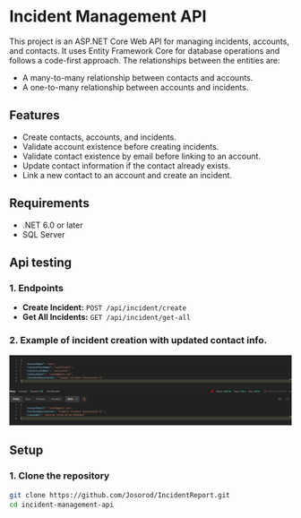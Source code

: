 # Incident Management API

This project is an ASP.NET Core Web API for managing incidents, accounts, and contacts. It uses Entity Framework Core for database operations and follows a code-first approach. The relationships between the entities are:
- A many-to-many relationship between contacts and accounts.
- A one-to-many relationship between accounts and incidents.

## Features
- Create contacts, accounts, and incidents.
- Validate account existence before creating incidents.
- Validate contact existence by email before linking to an account.
- Update contact information if the contact already exists.
- Link a new contact to an account and create an incident.

## Requirements
- .NET 6.0 or later
- SQL Server

## Api testing

### 1. Endpoints

- **Create Incident:** `POST /api/incident/create`
- **Get All Incidents:** `GET /api/incident/get-all`

### 2. Example of incident creation with updated contact info.

![Example Incident](img/Example_Req_Res.PNG)

## Setup

### 1. Clone the repository
```bash
git clone https://github.com/Josorod/IncidentReport.git
cd incident-management-api


